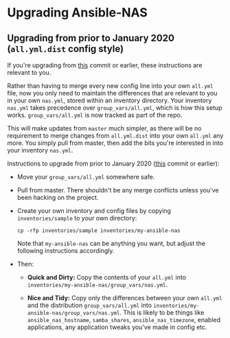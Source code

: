 # Upgrading Ansible-NAS

## Upgrading from prior to January 2020 (`all.yml.dist` config style)

If you're upgrading from [this](https://github.com/davestephens/ansible-nas/commit/52c7fef3aba08e30331931747c81fb7b3bfd359a) commit or earlier, these instructions are relevant to you.

Rather than having to merge every new config line into your own `all.yml` file, now you only need to maintain the differences that are relevant to you in your own `nas.yml`, stored within an inventory directory. Your inventory `nas.yml` takes precedence over `group_vars/all.yml`, which is how this setup works. `group_vars/all.yml` is now tracked as part of the repo.

This will make updates from `master` much simpler, as there will be no requirement to merge changes from `all.yml.dist` into your own `all.yml` any more. You simply pull from master, then add the bits you're interested in into your inventory `nas.yml`.

Instructions to upgrade from prior to January 2020 ([this]([this](https://github.com/davestephens/ansible-nas/commit/52c7fef3aba08e30331931747c81fb7b3bfd359a)) commit or earlier):

- Move your `group_vars/all.yml` somewhere safe.

- Pull from master. There shouldn't be any merge conflicts unless you've been hacking on the project.

- Create your own inventory and config files by copying `inventories/sample` to your own directory:

    `cp -rfp inventories/sample inventories/my-ansible-nas`

    Note that `my-ansible-nas` can be anything you want, but adjust the following instructions accordingly.

- Then:

    - **Quick and Dirty:** Copy the contents of your `all.yml` into `inventories/my-ansible-nas/group_vars/nas.yml`.

    - **Nice and Tidy:** Copy only the differences between your own `all.yml` and the distribution `group_vars/all.yml` into `inventories/my-ansible-nas/group_vars/nas.yml`. This is likely to be things like `ansible_nas_hostname`, `samba_shares`, `ansible_nas_timezone`, enabled applications, any application tweaks you've made in config etc.

